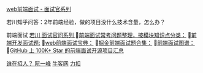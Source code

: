 

[web前端面试 - 面试官系列](https://vue3js.cn/interview/)

若川知乎问答：2年前端经验，做的项目没什么技术含量，怎么办？

前端面试
 [若川 面试官问系列 ](https://www.lxchuan12.cn/js-extend/)
[前端面试常考问题整理，按模块知识点分类：](https://blog.poetries.top/FE-Interview-Questions/)
[前端开发面试题:](https://github.com/markyun/My-blog/tree/master/Front-end-Developer-Questions)
[web前端面试宝典：](https://github.com/h5bp/Front-end-Developer-Interview-Questions/)
[掘金前端面试题合集：](https://github.com/shfshanyue/blog/blob/master/post/juejin-interview.md)
[前端面试图谱：](https://yuchengkai.cn/docs/zh/)
[GitHub 上 100K+ Star 的前端面试开源项目汇总](https://github.com/biaochenxuying/blog/issues/47)

 [谁在招人？ 阮一峰](https://github.com/ruanyf/weekly/issues/1747)
 [牛客网](https://www.nowcoder.com/interview/ai/cover?jobTagId=644)
 [力扣](https://leetcode.cn/)
